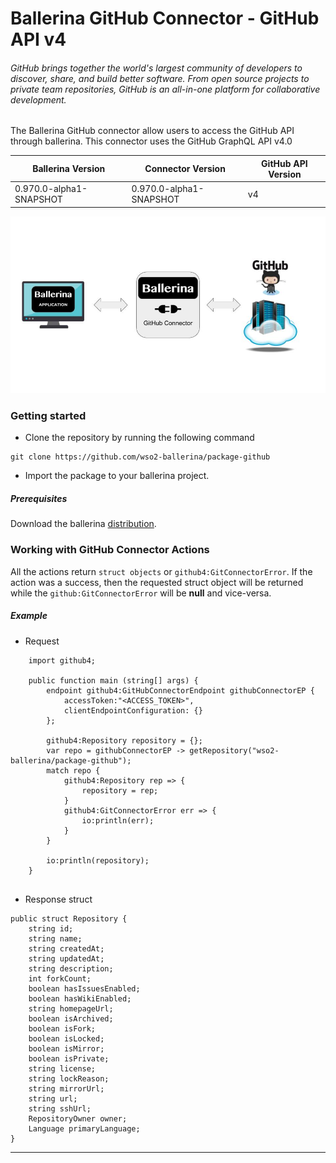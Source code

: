 # Ballerina GitHub Connector - GitHub API v4

###### GitHub brings together the world's largest community of developers to discover, share, and build better software. From open source projects to private team repositories, GitHub is an all-in-one platform for collaborative development.

The Ballerina GitHub connector allow users to access the GitHub API through ballerina. This connector uses the GitHub GraphQL API v4.0

|Ballerina Version | Connector Version | GitHub API Version |
|------------------|-------------------| ------------------ |
|0.970.0-alpha1-SNAPSHOT | 0.970.0-alpha1-SNAPSHOT | v4

![Ballerina GitHub Connector Overview](../BallerinaGitHubConnector_Overview.jpg)

### Getting started

* Clone the repository by running the following command
```
git clone https://github.com/wso2-ballerina/package-github
```
* Import the package to your ballerina project.

##### Prerequisites
Download the ballerina [distribution](https://ballerinalang.org/downloads/).

### Working with GitHub Connector Actions

All the actions return `struct objects` or `github4:GitConnectorError`. If the action was a success, then the requested struct object will be returned while the `github:GitConnectorError` will be **null** and vice-versa.

##### Example
* Request 
```ballerina
    import github4;

    public function main (string[] args) {
        endpoint github4:GitHubConnectorEndpoint githubConnectorEP {
            accessToken:"<ACCESS_TOKEN>",
            clientEndpointConfiguration: {}
        };
    
        github4:Repository repository = {};
        var repo = githubConnectorEP -> getRepository("wso2-ballerina/package-github");
        match repo {
            github4:Repository rep => {
                repository = rep;
            }
            github4:GitConnectorError err => {
                io:println(err);
            }
        }
    
        io:println(repository);
    }
    
```

* Response struct
```ballerina
public struct Repository {
    string id;
    string name;
    string createdAt;
    string updatedAt;
    string description;
    int forkCount;
    boolean hasIssuesEnabled;
    boolean hasWikiEnabled;
    string homepageUrl;
    boolean isArchived;
    boolean isFork;
    boolean isLocked;
    boolean isMirror;
    boolean isPrivate;
    string license;
    string lockReason;
    string mirrorUrl;
    string url;
    string sshUrl;
    RepositoryOwner owner;
    Language primaryLanguage;
}
```

***